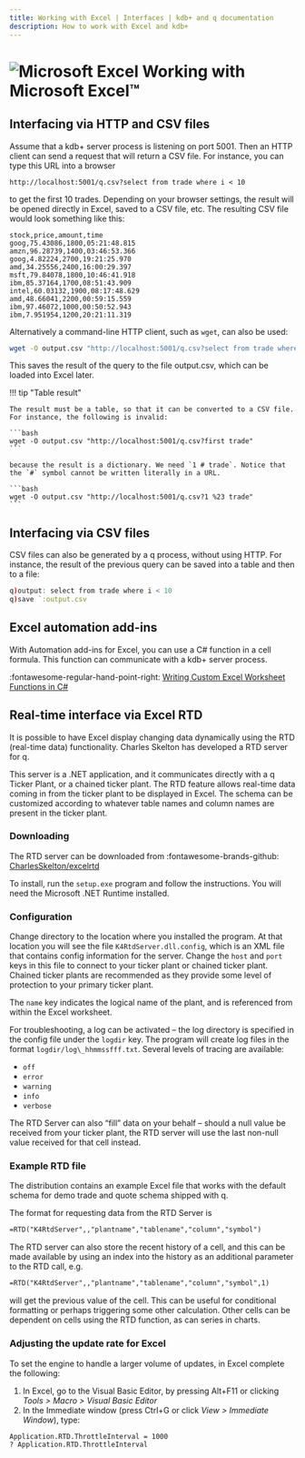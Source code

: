 ```yaml
---
title: Working with Excel | Interfaces | kdb+ and q documentation
description: How to work with Excel and kdb+
---
```

# ![Microsoft Excel](img/excel.png) Working with Microsoft Excel™



## Interfacing via HTTP and CSV files

Assume that a kdb+ server process is listening on port 5001. Then an HTTP client can send a request that will return a CSV file. For instance, you can type this URL into a browser

```http
http://localhost:5001/q.csv?select from trade where i < 10
```

to get the first 10 trades. Depending on your browser settings, the result will be opened directly in Excel, saved to a CSV file, etc. The resulting CSV file would look something like this:

```csv
stock,price,amount,time
goog,75.43086,1800,05:21:48.815
amzn,96.28739,1400,03:46:53.366
goog,4.82224,2700,19:21:25.970
amd,34.25556,2400,16:00:29.397
msft,79.84078,1800,10:46:41.918
ibm,85.37164,1700,08:51:43.909
intel,60.03132,1900,08:17:48.629
amd,48.66041,2200,00:59:15.559
ibm,97.46072,1000,00:50:52.943
ibm,7.951954,1200,20:21:11.319
```

Alternatively a command-line HTTP client, such as `wget`, can also be used:

```bash
wget -O output.csv "http://localhost:5001/q.csv?select from trade where i < 10"
```

This saves the result of the query to the file output.csv, which can be loaded into Excel later.

!!! tip "Table result"

    The result must be a table, so that it can be converted to a CSV file. For instance, the following is invalid:

    ```bash
    wget -O output.csv "http://localhost:5001/q.csv?first trade"
    ```

    because the result is a dictionary. We need `1 # trade`. Notice that the `#` symbol cannot be written literally in a URL.

    ```bash
    wget -O output.csv "http://localhost:5001/q.csv?1 %23 trade"
    ```


## Interfacing via CSV files

CSV files can also be generated by a q process, without using HTTP. For instance, the result of the previous query can be saved into a table and then to a file:

```q
q)output: select from trade where i < 10
q)save `:output.csv
```


## Excel automation add-ins

With Automation add-ins for Excel, you can use a C\# function in a cell formula. This function can communicate with a kdb+ server process.

:fontawesome-regular-hand-point-right: 
[Writing Custom Excel Worksheet Functions in C\#](https://blogs.msdn.microsoft.com/gabhan_berry/2008/04/07/writing-custom-excel-worksheet-functions-in-c/)


## Real-time interface via Excel RTD

It is possible to have Excel display changing data dynamically using the RTD (real-time data) functionality. Charles Skelton has developed a RTD server for q. 

This server is a .NET application, and it communicates directly with a q Ticker Plant, or a chained ticker plant. The RTD feature allows real-time data coming in from the ticker plant to be displayed in Excel. The schema can be customized according to whatever table names and column names are present in the ticker plant.


### Downloading

The RTD server can be downloaded from 
:fontawesome-brands-github: 
[CharlesSkelton/excelrtd](https://github.com/CharlesSkelton/excelrtd)

To install, run the `setup.exe` program and follow the instructions. You will need the Microsoft .NET Runtime installed.


### Configuration

Change directory to the location where you installed the program. At that location you will see the file 
`K4RtdServer.dll.config`, 
which is an XML file that contains config information for the server. Change the `host` and `port` keys in this file to connect to your ticker plant or chained ticker plant. Chained ticker plants are recommended as they provide some level of protection to your primary ticker plant.

The `name` key indicates the logical name of the plant, and is referenced from within the Excel worksheet.

For troubleshooting, a log can be activated – the log directory is specified in the config file under the `logdir` key. The program will create log files in the format `logdir/log\_hhmmssfff.txt`. Several levels of tracing are available:

-   `off`
-   `error`
-   `warning`
-   `info`
-   `verbose`

The RTD Server can also “fill” data on your behalf – should a null value be received from your ticker plant, the RTD server will use the last non-null value received for that cell instead.


### Example RTD file

The distribution contains an example Excel file that works with the default schema for demo trade and quote schema shipped with q.

The format for requesting data from the RTD Server is

```txt
=RTD("K4RtdServer",,"plantname","tablename","column","symbol")
```

The RTD server can also store the recent history of a cell, and this can be made available by using an index into the history as an additional parameter to the RTD call, e.g.

```txt
=RTD("K4RtdServer",,"plantname","tablename","column","symbol",1)
```

will get the previous value of the cell. This can be useful for conditional formatting or perhaps triggering some other calculation. Other cells can be dependent on cells using the RTD function, as can series in charts.


### Adjusting the update rate for Excel

To set the engine to handle a larger volume of updates, in Excel complete the following:

1.  In Excel, go to the Visual Basic Editor, by pressing Alt+F11 or clicking _Tools > Macro > Visual Basic Editor_
2.  In the Immediate window (press Ctrl+G or click _View > Immediate Window_), type:

```vba
Application.RTD.ThrottleInterval = 1000
? Application.RTD.ThrottleInterval
```


